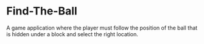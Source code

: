 # Find-The-Ball
A game application where the player must follow the position of the ball that is hidden under a block and select the right location.
